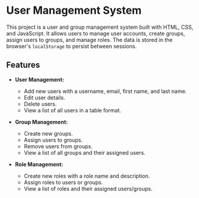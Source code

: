 # User Management System

This project is a user and group management system built with HTML, CSS, and JavaScript. It allows users to manage user accounts, create groups, assign users to groups, and manage roles. The data is stored in the browser's `localStorage` to persist between sessions.

## Features

- **User Management:**
  - Add new users with a username, email, first name, and last name.
  - Edit user details.
  - Delete users.
  - View a list of all users in a table format.

- **Group Management:**
  - Create new groups.
  - Assign users to groups.
  - Remove users from groups.
  - View a list of all groups and their assigned users.

- **Role Management:**
  - Create new roles with a role name and description.
  - Assign roles to users or groups.
  - View a list of roles and their assigned users/groups.






